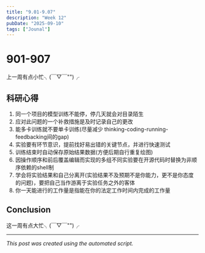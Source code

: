 ```yaml
---
title: "9.01-9.07"
description: "Week 12"
pubDate: "2025-09-10"
tags: ["Jounal"]
---
```


# 901-907

上一周有点小忙╮(￣▽￣"")╭

## 科研心得

1. 同一个项目的模型训练不能停，停几天就会对目录陌生
2. 应对此问题的一个补救措施是及时记录自己的更改
3. 能多卡训练就不要单卡训练(尽量减少 thinking-coding-running-feedbacking间的gap)
4. 实验要有环节意识，提前找好易出错的关键节点，并进行快速测试
5. 训练结束时自动保存原始结果数据(方便后期自行重复绘图)
6. 因操作顺序和前后覆盖编辑而实现的多组不同实验要在开源代码时替换为非顺序依赖的shell制
7. 学会将实验结果和自己分离开(实验结果不及预期不是你能力，更不是你态度的问题)，要把自己当作游离于实验任务之外的客体
8. 你一天能进行的工作量是指能在你的法定工作时间内完成的工作量

## Conclusion

这一周有点大忙╮(￣▽￣"")╭

---

*This post was created using the automated script.*
